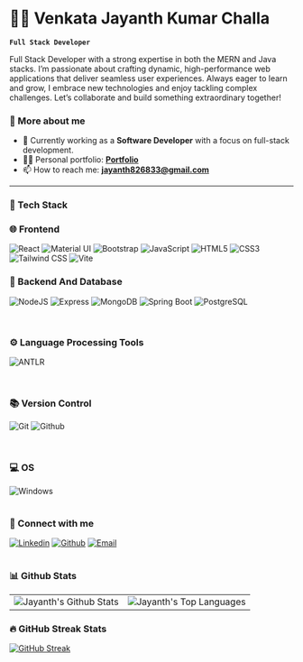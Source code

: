 # 🏄‍♂️ Venkata Jayanth Kumar Challa

**`Full Stack Developer`**

Full Stack Developer with a strong expertise in both the MERN and Java stacks. I’m passionate about crafting dynamic, high-performance web applications that deliver seamless user experiences. Always eager to learn and grow, I embrace new technologies and enjoy tackling complex challenges. Let’s collaborate and build something extraordinary together!


### 🚀 More about me

- 🌱 Currently working as a **Software Developer** with a focus on full-stack development.
- 👨‍💻 Personal portfolio: **<a href="https://jayanth-portfolio007.netlify.app/">Portfolio</a>**
- 📫 How to reach me: **jayanth826833@gmail.com**

---

### 🧰 Tech Stack

### 🌐 Frontend

![React](https://img.shields.io/badge/react-%2320232a.svg?style=for-the-badge&logo=react&logoColor=%2361DAFB)
![Material UI](https://img.shields.io/badge/Material%20UI-%230081CB.svg?style=for-the-badge&logo=mui&logoColor=white)
![Bootstrap](https://img.shields.io/badge/Bootstrap-%23563D7C.svg?style=for-the-badge&logo=bootstrap&logoColor=white)
![JavaScript](https://img.shields.io/badge/javascript-%23323330.svg?style=for-the-badge&logo=javascript&logoColor=%23F7DF1E)
![HTML5](https://img.shields.io/badge/html5-%23E34F26.svg?style=for-the-badge&logo=html5&logoColor=white)
![CSS3](https://img.shields.io/badge/css3-%231572B6.svg?style=for-the-badge&logo=css3&logoColor=white)
![Tailwind CSS](https://img.shields.io/badge/tailwind%20css-%2335495e.svg?style=for-the-badge&logo=tailwindcss&logoColor=%234FC08D)
![Vite](https://img.shields.io/badge/Vite-B73BFE?style=for-the-badge&logo=vite&logoColor=FFD62E)
<br/>

### 🔧 Backend And Database

![NodeJS](https://img.shields.io/badge/node.js-6DA55F?style=for-the-badge&logo=node.js&logoColor=white)
![Express](https://img.shields.io/badge/express-%23CC0000.svg?style=for-the-badge&logo=express&logoColor=white)
![MongoDB](https://img.shields.io/badge/MongoDB-4EA94B?style=for-the-badge&logo=mongodb&logoColor=white)
![Spring Boot](https://img.shields.io/badge/Spring%20Boot-%236DB33F.svg?style=for-the-badge&logo=springboot&logoColor=white)
![PostgreSQL](https://img.shields.io/badge/PostgreSQL-%23336791.svg?style=for-the-badge&logo=postgresql&logoColor=white)


<br/>

### ⚙ Language Processing Tools
![ANTLR](https://img.shields.io/badge/ANTLR-%23FF6F00.svg?style=for-the-badge&logo=antlr&logoColor=white)


<br/>

### 📚 Version Control

![Git](https://img.shields.io/badge/GIT-E44C30?style=for-the-badge&logo=git&logoColor=white)
![Github](https://img.shields.io/badge/github-black.svg?style=for-the-badge&logo=github&logoColor=white)

<br/>

### 💻 OS

![Windows](https://img.shields.io/badge/Windows-0078D6?style=for-the-badge&logo=windows&logoColor=white)
<br/>

#

### 🔗 Connect with me

[![Linkedin](https://img.shields.io/badge/linked%20in-blue.svg?style=for-the-badge&logo=linkedin&logoColor=white)](https://www.linkedin.com/in/jayanth-kumar-ch-35b59a199/)
[![Github](https://img.shields.io/badge/github-black.svg?style=for-the-badge&logo=github&logoColor=white)](https://github.com/JaYanth007-Dev/)
[![Email](https://img.shields.io/badge/email-red.svg?style=for-the-badge&logo=gmail&logoColor=white)](mailto:jayanth826833@gmail.com)

#

### 📊 Github Stats

<table>
  <tr>
    <td><img src="https://github-readme-stats.vercel.app/api?username=JaYanth007-Dev&show_icons=true&locale=en&theme=highcontrast&hide_border=true&count_private=true" alt="Jayanth's Github Stats" /></td>
    <td><img src="https://github-readme-stats.vercel.app/api/top-langs?username=JaYanth007-Dev&show_icons=true&locale=en&layout=compact&theme=highcontrast&hide_border=true" alt="Jayanth's Top Languages" /></td>
  </tr>
</table>

### 🔥 GitHub Streak Stats

[![GitHub Streak](https://github-readme-streak-stats.herokuapp.com/?user=JaYanth007-Dev&theme=highcontrast)](https://git.io/streak-stats)





